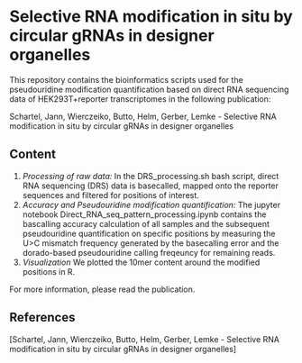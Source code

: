 # Selective RNA modification in situ by circular gRNAs in designer organelles

This repository contains the bioinformatics scripts used for the pseudouridine modification quantification based on direct RNA sequencing data of HEK293T+reporter transcriptomes in the following publication: 

Schartel, Jann, Wierczeiko, Butto, Helm, Gerber, Lemke - Selective RNA modification in situ by circular gRNAs in designer organelles

## Content
1. *Processing of raw data:*
In the DRS_processing.sh bash script, direct RNA sequencing (DRS) data is basecalled, mapped onto the reporter sequences and filtered for positions of interest.
2. *Accuracy and Pseudouridine modification quantification:*
The jupyter notebook Direct_RNA_seq_pattern_processing.ipynb contains the bascalling accuracy calculation of all samples and the subsequent pseudouridine quantification on specific positions by measuring the U>C mismatch frequency generated by the basecalling error and the dorado-based pseudouridine calling freqeuncy for remaining reads.
3. *Visualization*
We plotted the 10mer content around the modified positions in R.

For more information, please read the publication.

## References
[Schartel, Jann, Wierczeiko, Butto, Helm, Gerber, Lemke - Selective RNA modification in situ by circular gRNAs in designer organelles]

